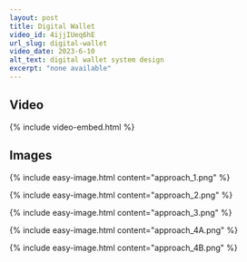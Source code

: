 ```yaml
---
layout: post
title: Digital Wallet
video_id: 4ijjIUeq6hE
url_slug: digital-wallet
video_date: 2023-6-10
alt_text: digital wallet system design
excerpt: "none available"
---
```



## Video

{% include video-embed.html %}


## Images

{% include easy-image.html content="approach_1.png" %}

{% include easy-image.html content="approach_2.png" %}

{% include easy-image.html content="approach_3.png" %}

{% include easy-image.html content="approach_4A.png" %}

{% include easy-image.html content="approach_4B.png" %}


